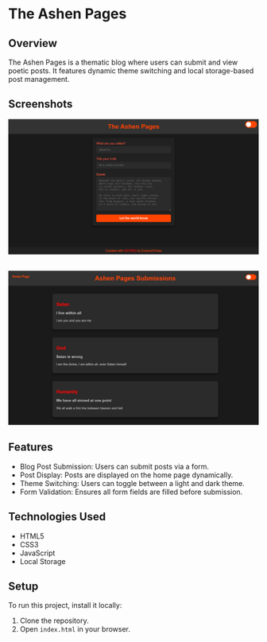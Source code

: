 # The Ashen Pages

## Overview
The Ashen Pages is a thematic blog where users can submit and view poetic posts. It features dynamic theme switching and local storage-based post management.

## Screenshots
![Home Page](assets/images/AshenHome.png)
##
![Blog Submission](assets/images/AshenBlog.jpg)

## Features
- Blog Post Submission: Users can submit posts via a form.
- Post Display: Posts are displayed on the home page dynamically.
- Theme Switching: Users can toggle between a light and dark theme.
- Form Validation: Ensures all form fields are filled before submission.

## Technologies Used
- HTML5
- CSS3
- JavaScript
- Local Storage

## Setup
To run this project, install it locally:
1. Clone the repository.
2. Open `index.html` in your browser.

##